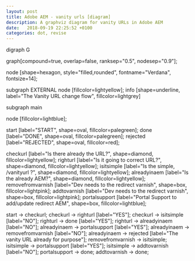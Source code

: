 ```yaml
---
layout: post
title: Adobe AEM - vanity urls [diagram]
description: A graphviz diagram for vanity URLs in Adobe AEM
date:   2018-09-19 22:25:52 +0100
categories: dot, revise
---
```

digraph G

graph\[compound=true, overlap=false, ranksep=\"0.5\", nodesep=\"0.9\"\];

node \[shape=hexagon, style=\"filled,rounded\", fontname=\"Verdana\",
fontsize=14\];

subgraph EXTERNAL node \[fillcolor=lightyellow\]; info
\[shape=underline, label=\"The Vanity URL change flow\",
fillcolor=lightgrey\]

subgraph main

node \[fillcolor=lightblue\];

start \[label=\"START\", shape=oval, fillcolor=palegreen\]; done
\[label=\"DONE\", shape=oval, fillcolor=palegreen\]; rejected
\[label=\"REJECTED\", shape=oval, fillcolor=red\];

checkurl \[label=\"Is there already the URL?\", shape=diamond,
fillcolor=lightyellow\]; righturl \[label=\"Is it going to correct
URL?\", shape=diamond, fillcolor=lightyellow\]; isitsimple \[label=\"Is
the simple, /vanityurl ?\", shape=diamond, fillcolor=lightyellow\];
alreadyinaem \[label=\"Is the already AEM?\", shape=diamond,
fillcolor=lightyellow\]; removefromvarnish \[label=\"Dev needs to the
redirect varnish\", shape=box, fillcolor=lightpink\]; addtovarnish
\[label=\"Dev needs to the redirect varnish\", shape=box,
fillcolor=lightpink\]; portalsupport \[label=\"Portal Support to
add/update redirect AEM\", shape=box, fillcolor=lightblue\];

start -\> checkurl; checkurl -\> righturl \[label=\"YES\"\]; checkurl
-\> isitsimple \[label=\"NO\"\]; righturl -\> done \[label=\"YES\"\];
righturl -\> alreadyinaem \[label=\"NO\"\]; alreadyinaem -\>
portalsupport \[label=\"YES\"\]; alreadyinaem -\> removefromvarnish
\[label=\"NO\"\]; alreadyinaem -\> rejected \[label=\"The vanity URL
already for purpose\"\]; removefromvarnish -\> isitsimple; isitsimple
-\> portalsupport \[label=\"YES\"\]; isitsimple -\> addtovarnish
\[label=\"NO\"\]; portalsupport -\> done; addtovarnish -\> done;
